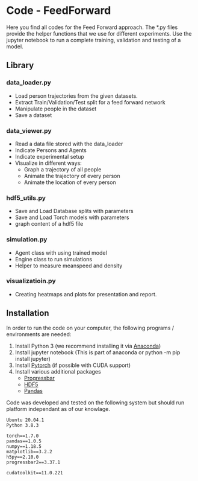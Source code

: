 # Code - FeedForward

Here you find all codes for the Feed Forward approach. The *.py files provide the helper functions that we use for different experiments. Use the jupyter notebook to run a complete training, validation and testing of a model. 

## Library

### data_loader.py
    
* Load person trajectories from the given datasets. 
* Extract Train/Validation/Test split for a feed forward network
* Manipulate people in the dataset
* Save a dataset


### data_viewer.py
* Read a data file stored with the data_loader
* Indicate Persons and Agents
* Indicate experimental setup 
* Visualize in different ways:  
  * Graph a trajectory of all people
  * Animate the trajectory of every person
  * Animate the location of every person 


### hdf5_utils.py
* Save and Load Database splits with parameters
* Save and Load Torch models with parameters
* graph content of a hdf5 file


### simulation.py
* Agent class with using trained model
* Engine class to run simulations 
* Helper to measure meanspeed and density

### visualizatioin.py
* Creating heatmaps and plots for presentation and report.

## Installation
In order to run the code on your computer, the following programs / environments are needed:

1. Install Python 3 (we recommend installing it via [Anaconda](https://www.anaconda.com))
2. Install jupyter notebook (This is part of anaconda or python -m pip install jupyter)
3. Install [Pytorch](https://pytorch.org) (if possible with CUDA support) 
4. Install various additional packages
    * [Progressbar](https://pypi.org/project/progressbar2/)
    * [HDF5](https://docs.h5py.org/en/stable/)
    * [Pandas](https://pandas.pydata.org/)

Code was developed and tested on the following system but should run platform independant as of our knowlage. 

    Ubuntu 20.04.1
    Python 3.8.3

    torch==1.7.0
    pandas==1.0.5
    numpy==1.18.5
    matplotlib==3.2.2
    h5py==2.10.0
    progressbar2==3.37.1

    cudatoolkit==11.0.221




